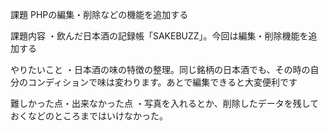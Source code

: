 課題 
PHPの編集・削除などの機能を追加する

課題内容
・飲んだ日本酒の記録帳「SAKEBUZZ」。今回は編集・削除機能を追加する

やりたいこと
・日本酒の味の特徴の整理。同じ銘柄の日本酒でも、その時の自分のコンディションで味は変わります。あとで編集できると大変便利です

難しかった点・出来なかった点
・写真を入れるとか、削除したデータを残しておくなどのところまではいけなかった。

